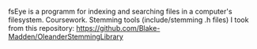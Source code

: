 fsEye is a programm for indexing and searching files in a computer's filesystem.
Coursework.
Stemming tools (include/stemming .h files) I took from this repository: https://github.com/Blake-Madden/OleanderStemmingLibrary
